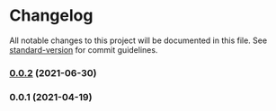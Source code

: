 # Changelog

All notable changes to this project will be documented in this file. See [standard-version](https://github.com/conventional-changelog/standard-version) for commit guidelines.

### [0.0.2](https://github.com/adventurer-tech/club-sdk-js/compare/v0.0.1...v0.0.2) (2021-06-30)

### 0.0.1 (2021-04-19)
